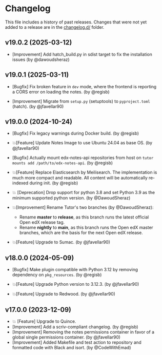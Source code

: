 # Changelog

This file includes a history of past releases. Changes that were not yet added to a release are in the [changelog.d/](./changelog.d) folder.

<!--
⚠️ DO NOT ADD YOUR CHANGES TO THIS FILE! (unless you want to modify existing changelog entries in this file)
Changelog entries are managed by scriv. After you have made some changes to this plugin, create a changelog entry with:

    scriv create

Edit and commit the newly-created file in changelog.d.

If you need to create a new release, create a separate commit just for that. It is important to respect these
instructions, because git commits are used to generate release notes:
  - Modify the version number in `__about__.py`.
  - Collect changelog entries with `scriv collect`
  - The title of the commit should be the same as the new version: "vX.Y.Z".
-->

<!-- scriv-insert-here -->

<a id='changelog-19.0.2'></a>
## v19.0.2 (2025-03-12)

- [Improvement] Add hatch_build.py in sdist target to fix the installation issues (by @dawoudsheraz)

<a id='changelog-19.0.1'></a>
## v19.0.1 (2025-03-11)

- [Bugfix] Fix broken feature in `dev` mode, where the frontend is reporting a CORS error on loading the notes. (by @regisb)

- [Improvement] Migrate from `setup.py` (setuptools) to `pyproject.toml` (hatch). (by @jfavellar90)

<a id='changelog-19.0.0'></a>
## v19.0.0 (2024-10-24)

- [Bugfix] Fix legacy warnings during Docker build. (by @regisb)

- 💥[Feature] Update Notes Image to use Ubuntu 24.04 as base OS. (by @jfavellar90)

- [Bugfix] Actually mount edx-notes-api repositories from host on `tutor mounts add /path/to/edx-notes-api`. (by @regisb)
- 💥[Feature] Replace Elasticsearch by Meilisearch. The implementation is much more compact and readable. All content will be automatically re-indexed during init. (by @regisb)

- 💥 [Deprecation] Drop support for python 3.8 and set Python 3.9 as the minimum supported python version. (by @DawoudSheraz)

- 💥[Improvement] Rename Tutor's two branches (by @DawoudSheraz):
  * Rename **master** to **release**, as this branch runs the latest official Open edX release tag.
  * Rename **nightly** to **main**, as this branch runs the Open edX master branches, which are the basis for the next Open edX release.

- 💥[Feature] Upgrade to Sumac. (by @jfavellar90)

<a id='changelog-18.0.0'></a>
## v18.0.0 (2024-05-09)

- [Bugfix] Make plugin compatible with Python 3.12 by removing dependency on `pkg_resources`. (by @regisb)

- 💥[Feature] Upgrade Python version to 3.12.3. (by @jfavellar90)
- 💥[Feature] Upgrade to Redwood. (by @jfavellar90)

<a id='changelog-17.0.0'></a>
## v17.0.0 (2023-12-09)

- 💥 [Feature] Upgrade to Quince.
- [Improvement] Add a scriv-compliant changelog. (by @regisb)
- [Improvement] Removing the notes permissions container in favor of a global single permissions container. (by @jfavellar90)
- [Improvement] Added Makefile and test action to repository and formatted code with Black and isort. (by @CodeWithEmad)


